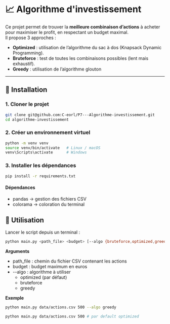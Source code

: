 # 📈 Algorithme d'investissement

Ce projet permet de trouver la **meilleure combinaison d’actions** à acheter pour maximiser le profit, en respectant un budget maximal.  
Il propose 3 approches :  
- **Optimized** : utilisation de l’algorithme du sac à dos (Knapsack Dynamic Programming).  
- **Bruteforce** : test de toutes les combinaisons possibles (lent mais exhaustif).
- **Greedy** : utilisation de l’algorithme glouton
---

## 🚀 Installation

### 1. Cloner le projet
```bash
git clone git@github.com:C-eorl/P7---Algorithme-investissement.git
cd algorithme-investissement
```
### 2. Créer un environnement virtuel
```bash
python -m venv venv
source venv/bin/activate   # Linux / macOS
venv\Scripts\activate      # Windows
```
### 3. Installer les dépendances
```bash
pip install -r requirements.txt
```
#### Dépendances

- pandas → gestion des fichiers CSV
- colorama → coloration du terminal
## 📝 Utilisation

Lancer le script depuis un terminal :
```bash
python main.py <path_file> <budget> [--algo {bruteforce,optimized,greedy}]
```
**Arguments**

- path_file : chemin du fichier CSV contenant les actions
- budget : budget maximum en euros
- --algo : algorithme à utiliser
  - optimized (par défaut)
  - bruteforce
  - greedy

**Exemple**
```bash
python main.py data/actions.csv 500 --algo greedy
```
```bash
python main.py data/actions.csv 500 # par default optimized
```